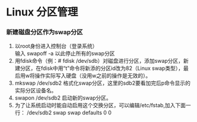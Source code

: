 Linux 分区管理
==
### 新建磁盘分区作为swap分区
1. 以root身份进入控制台（登录系统）<br/>
  输入 swapoff -a  以此停止所有的swap分区<br/>
2. 用fdisk命令（例：# fdisk /dev/sdb）对磁盘进行分区，添加swap分区，新建分区，在fdisk中用“t”命令将新添的分区id改为82（Linux swap类型），最后用w将操作实际写入硬盘（没用w之前的操作是无效的）。
3.  mkswap /dev/sdb2       格式化swap分区，这里的sdb2要看加完后p命令显示的实际分区设备名。
4.  swapon /dev/sdb2       启动新的swap分区。
5. 为了让系统启动时能自动启用这个交换分区，可以编辑/etc/fstab,加入下面一行：
/dev/sdb2       swap        swap        defaults        0 0
